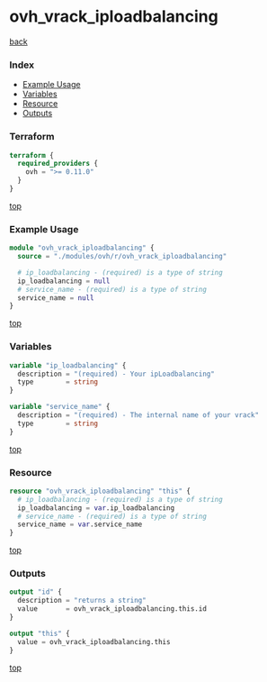 # ovh_vrack_iploadbalancing

[back](../ovh.md)

### Index

- [Example Usage](#example-usage)
- [Variables](#variables)
- [Resource](#resource)
- [Outputs](#outputs)

### Terraform

```terraform
terraform {
  required_providers {
    ovh = ">= 0.11.0"
  }
}
```

[top](#index)

### Example Usage

```terraform
module "ovh_vrack_iploadbalancing" {
  source = "./modules/ovh/r/ovh_vrack_iploadbalancing"

  # ip_loadbalancing - (required) is a type of string
  ip_loadbalancing = null
  # service_name - (required) is a type of string
  service_name = null
}
```

[top](#index)

### Variables

```terraform
variable "ip_loadbalancing" {
  description = "(required) - Your ipLoadbalancing"
  type        = string
}

variable "service_name" {
  description = "(required) - The internal name of your vrack"
  type        = string
}
```

[top](#index)

### Resource

```terraform
resource "ovh_vrack_iploadbalancing" "this" {
  # ip_loadbalancing - (required) is a type of string
  ip_loadbalancing = var.ip_loadbalancing
  # service_name - (required) is a type of string
  service_name = var.service_name
}
```

[top](#index)

### Outputs

```terraform
output "id" {
  description = "returns a string"
  value       = ovh_vrack_iploadbalancing.this.id
}

output "this" {
  value = ovh_vrack_iploadbalancing.this
}
```

[top](#index)